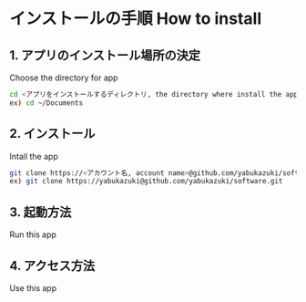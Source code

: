 # インストールの手順 How to install

## 1. アプリのインストール場所の決定

Choose the directory for app

```sh
cd <アプリをインストールするディレクトリ, the directory where install the app>
ex) cd ~/Documents
```

## 2. インストール

Intall the app

```sh
git clone https://<アカウント名, account name>@github.com/yabukazuki/software.git
ex) git clone https://yabukazuki@github.com/yabukazuki/software.git
```

## 3. 起動方法

Run this app

## 4. アクセス方法

Use this app
